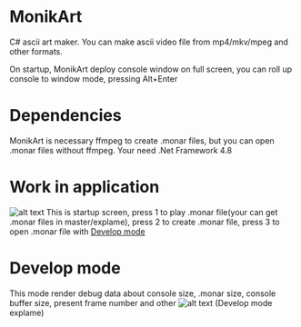 # MonikArt
C# ascii art maker.
You can make ascii video file from mp4/mkv/mpeg and other formats.

On startup, MonikArt deploy console window on full screen, you can roll up console to window mode, pressing Alt+Enter

# Dependencies
MonikArt is necessary ffmpeg to create .monar files, but you can open .monar files without ffmpeg.
Your need .Net Framework 4.8

# Work in application
![alt text](https://i.imgur.com/qwiYRpR.png)
This is startup screen, press 1 to play .monar file(your can get .monar files in master/explame), press 2 to create .monar file, press 3 to open .monar file with [Develop mode](README.md/#Develop%20mode)
# Develop mode
This mode render debug data about console size, .monar size, console buffer size, present frame number and other
![alt text](https://i.imgur.com/7fcsvQO.png)
(Develop mode explame)
